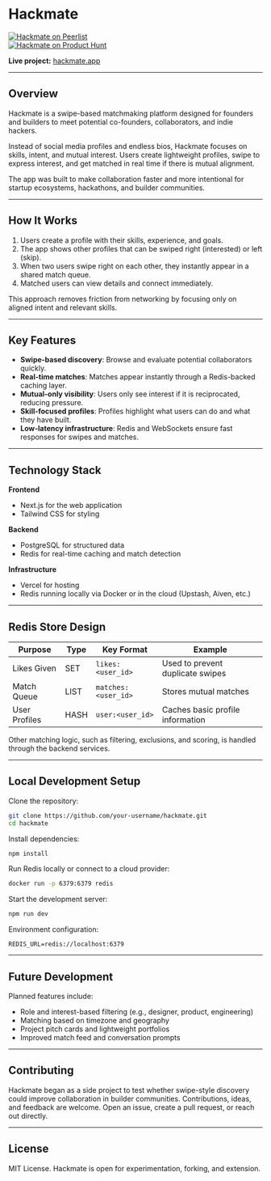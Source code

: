 # Hackmate

[![Hackmate on Peerlist](https://peerlist-readme-badge.herokuapp.com/api/hackmate)](https://peerlist.io/dfordp/project/hackmate)  
[![Hackmate on Product Hunt](https://api.producthunt.com/widgets/embed-image/v1/featured.svg?post_id=1018821&theme=light)](https://www.producthunt.com/products/hackmate?utm_source=badge-featured&utm_medium=badge&utm_source=badge-hackmate)


**Live project:** [hackmate.app](https://hackmate.app/)

---

## Overview

Hackmate is a swipe-based matchmaking platform designed for founders and builders to meet potential co-founders, collaborators, and indie hackers.

Instead of social media profiles and endless bios, Hackmate focuses on skills, intent, and mutual interest. Users create lightweight profiles, swipe to express interest, and get matched in real time if there is mutual alignment.

The app was built to make collaboration faster and more intentional for startup ecosystems, hackathons, and builder communities.

---

## How It Works

1. Users create a profile with their skills, experience, and goals.
2. The app shows other profiles that can be swiped right (interested) or left (skip).
3. When two users swipe right on each other, they instantly appear in a shared match queue.
4. Matched users can view details and connect immediately.

This approach removes friction from networking by focusing only on aligned intent and relevant skills.

---

## Key Features

* **Swipe-based discovery**: Browse and evaluate potential collaborators quickly.
* **Real-time matches**: Matches appear instantly through a Redis-backed caching layer.
* **Mutual-only visibility**: Users only see interest if it is reciprocated, reducing pressure.
* **Skill-focused profiles**: Profiles highlight what users can do and what they have built.
* **Low-latency infrastructure**: Redis and WebSockets ensure fast responses for swipes and matches.

---

## Technology Stack

**Frontend**

* Next.js for the web application
* Tailwind CSS for styling

**Backend**

* PostgreSQL for structured data
* Redis for real-time caching and match detection

**Infrastructure**

* Vercel for hosting
* Redis running locally via Docker or in the cloud (Upstash, Aiven, etc.)

---

## Redis Store Design

| Purpose       | Type | Key Format          | Example                          |
| ------------- | ---- | ------------------- | -------------------------------- |
| Likes Given   | SET  | `likes:<user_id>`   | Used to prevent duplicate swipes |
| Match Queue   | LIST | `matches:<user_id>` | Stores mutual matches            |
| User Profiles | HASH | `user:<user_id>`    | Caches basic profile information |

Other matching logic, such as filtering, exclusions, and scoring, is handled through the backend services.

---

## Local Development Setup

Clone the repository:

```bash
git clone https://github.com/your-username/hackmate.git
cd hackmate
```

Install dependencies:

```bash
npm install
```

Run Redis locally or connect to a cloud provider:

```bash
docker run -p 6379:6379 redis
```

Start the development server:

```bash
npm run dev
```

Environment configuration:

```env
REDIS_URL=redis://localhost:6379
```

---

## Future Development

Planned features include:

* Role and interest-based filtering (e.g., designer, product, engineering)
* Matching based on timezone and geography
* Project pitch cards and lightweight portfolios
* Improved match feed and conversation prompts

---

## Contributing

Hackmate began as a side project to test whether swipe-style discovery could improve collaboration in builder communities. Contributions, ideas, and feedback are welcome. Open an issue, create a pull request, or reach out directly.

---

## License

MIT License. Hackmate is open for experimentation, forking, and extension.
